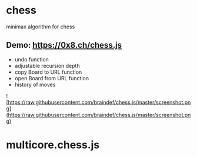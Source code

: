 # chess

minimax algorithm for chess

## Demo: https://0x8.ch/chess.js

 * undo function
 * adjustable recursion depth
 * copy Board to URL function
 * open Board from URL function
 * history of moves

![https://raw.githubusercontent.com/braindef/chess.js/master/screenshot.png](https://raw.githubusercontent.com/braindef/chess.js/master/screenshot.png)

# multicore.chess.js
